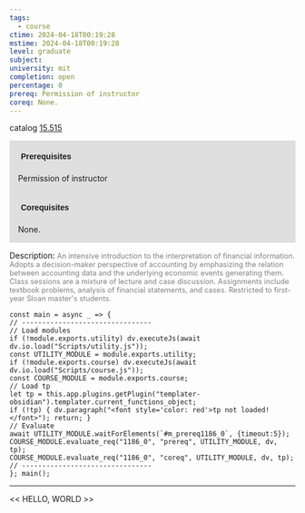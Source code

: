 ```yaml
---
tags:
  - course
ctime: 2024-04-18T00:19:28
mstime: 2024-04-18T00:19:28
level: graduate
subject: 
university: mit
completion: open
percentage: 0
prereq: Permission of instructor
coreq: None.
---
```


catalog [15.515](http://student.mit.edu/catalog/m15b.html#15.515)

<span style="display: block; padding: 15px; background-color: rgb(100, 100, 100, 0.2);"><font id="m_prereq1186_0" style="display: block; font-family: Arial, sans-serif; font-weight: bold; padding: 5px">Prerequisites</font><br><span id="prereq1186_0">Permission of instructor</span></span>
<span style="display: block; padding: 15px; background-color: rgb(100, 100, 100, 0.2);"><font id="m_coreq1186_0" style="display: block; font-family: Arial, sans-serif; font-weight: bold; padding: 5px">Corequisites</font><br><span id="coreq1186_0">None.</span></span>

<font style="">Description:</font>
<font style="color: grey; font-size: 0.8rem;">An intensive introduction to the interpretation of financial information. Adopts a decision-maker perspective of accounting by emphasizing the relation between accounting data and the underlying economic events generating them. Class sessions are a mixture of lecture and case discussion. Assignments include textbook problems, analysis of financial statements, and cases. Restricted to first-year Sloan master's students.</font>

```dataviewjs
const main = async _ => {
// --------------------------------
// Load modules
if (!module.exports.utility) dv.executeJs(await dv.io.load("Scripts/utility.js"));
const UTILITY_MODULE = module.exports.utility;
if (!module.exports.course) dv.executeJs(await dv.io.load("Scripts/course.js"));
const COURSE_MODULE = module.exports.course;
// Load tp
let tp = this.app.plugins.getPlugin("templater-obsidian").templater.current_functions_object;
if (!tp) { dv.paragraph("<font style='color: red'>tp not loaded!</font>"); return; }
// Evaluate
await UTILITY_MODULE.waitForElements(`#m_prereq1186_0`, {timeout:5});
COURSE_MODULE.evaluate_req("1186_0", "prereq", UTILITY_MODULE, dv, tp);
COURSE_MODULE.evaluate_req("1186_0", "coreq", UTILITY_MODULE, dv, tp);
// --------------------------------
}; main();
```

---

<< HELLO, WORLD >>
